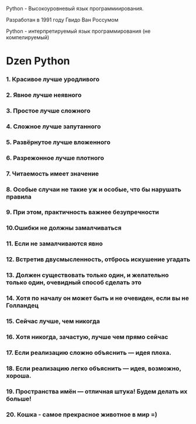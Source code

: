 Python - Высокоуровневый язык программиирования.

Разработан в 1991 году Гвидо Ван Россумом

Python - интерпретируемый язык программирования (не компелируемый)

# Dzen Python

### 1. Красивое лучше уродливого
### 2. Явное лучше неявного
### 3. Простое лучше сложного
### 4. Сложное лучше запутанного
### 5. Развёрнутое лучше вложенного
### 6. Разрежонное лучше плотного
### 7. Читаемость имеет значение
### 8. Особые случаи не такие уж и особые, что бы нарушать правила
### 9. При этом, практичность важнее безупречности
### 10.Ошибки не должны замалчиваться
### 11. Если не замалчиваются явно
### 12. Встретив двусмысленность, отбрось искушение угадать
### 13. Должен существовать только один, и желательно только один, очевидный способ сделать это
### 14. Хотя по началу он может быть и не очевиден, если вы не Голландец
### 15. Сейчас лучше, чем никогда
### 16. Хотя никогда, зачастую, лучше чем прямо сейчас
### 17. Если реализацию сложно объяснить — идея плоха.
### 18. Если реализацию легко объяснить — идея, возможно, хороша.
### 19. Пространства имён — отличная штука! Будем делать их больше!
### 20. Кошка - самое прекрасное животное в мир =)
